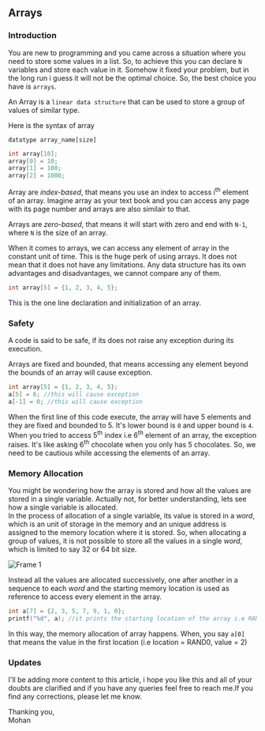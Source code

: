 ## Arrays

### Introduction

You are new to programming and you came across a situation where you need to store some values in a list. So, to achieve this you can declare `N` variables and store each value in it. Somehow it fixed your problem, but in the long run i guess it will not be the optimal choice. So, the best choice you have is `arrays`.

An Array is a `linear data structure` that can be used to store a group of values of similar type.

Here is the syntax of array

```
datatype array_name[size]
```

```c
int array[10];
array[0] = 10;
array[1] = 100;
array[2] = 1000;
```

Array are _index-based_, that means you use an index to access i<sup>th</sup> element of an array. Imagine array as your text book and you can access any page with its page number and arrays are also similair to that.

Arrays are _zero-based_, that means it will start with zero and end with `N-1`, where `N` is the size of an array.

When it comes to arrays, we can access any element of array in the constant unit of time. This is the huge perk of using arrays. It does not mean that it does not have any limitations. Any data structure has its own advantages and disadvantages, we cannot compare any of them.

```c
int array[5] = {1, 2, 3, 4, 5};
```

This is the one line declaration and initialization of an array.

### Safety

A code is said to be safe, if its does not raise any exception during its execution.

Arrays are fixed and bounded, that means accessing any element beyond the bounds of an array will cause exception.

```c
int array[5] = {1, 2, 3, 4, 5};
a[5] = 6; //this will cause exception
a[-1] = 0; //this will cause exception
```

When the first line of this code execute, the array will have 5 elements and they are fixed and bounded to 5. It's lower bound is `0` and upper bound is `4`. When you tried to access 5<sup>th</sup> index i.e 6<sup>th</sup> element of an array, the exception raises. It's like asking 6<sup>th</sup> chocolate when you only has 5 chocolates. So, we need to be cautious while accessing the elements of an array.

### Memory Allocation

You might be wondering how the array is stored and how all the values are stored in a single variable. Actually not, for better understanding, lets see how a single variable is allocated.<br/>
In the process of allocation of a single variable, its value is stored in a _word_, which is an unit of storage in the memory and an unique address is assigned to the memory location where it is stored.
So, when allocating a group of values, it is not possible to store all the values in a single _word_, which is limited to say 32 or 64 bit size.

![Frame 1](https://user-images.githubusercontent.com/21126965/72368671-8cdf0d80-3724-11ea-8e5d-895cefa4e6ae.png)

Instead all the values are allocated successively, one after another in a sequence to each _word_ and the starting memory location is used as reference to access every element in the array.

```c
int a[7] = {2, 3, 5, 7, 9, 1, 0};
printf("%d", a); //it prints the starting location of the array i.e RAND0
```

In this way, the memory allocation of array happens. When, you say `a[0]` that means the value in the first location (i.e location = RAND0, value = 2)

### Updates

I'll be adding more content to this article, i hope you like this and all of your doubts are clarified and if you have any queries feel free to reach me.If you find any corrections, please let me know.

Thanking you,<br/>
Mohan
